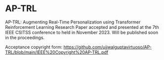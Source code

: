 # AP-TRL
AP-TRL: Augmenting Real-Time Personalization using Transformer Reinforcement Learning Research Paper accepted and presented at the 7th IEEE CSITSS conference to held in November 2023. Will be published soon in the proceedings.

Acceptance copyright form: https://github.com/ujjwalguptavirtuoso/AP-TRL/blob/main/IEEE%20Copyright%20AP-TRL.pdf
